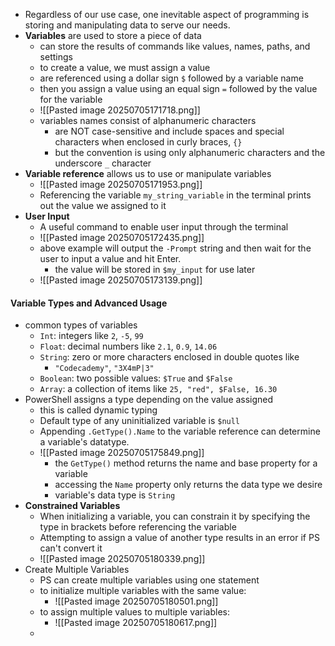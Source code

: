 - Regardless of our use case, one inevitable aspect of programming is storing and manipulating data to serve our needs.
- **Variables** are used to store a piece of data
	- can store the results of commands like values, names, paths, and settings
	- to create a value, we must assign a value
	- are referenced using a dollar sign `$` followed by a variable name 
	- then you assign a value using an equal sign `=` followed by the value for the variable 
	- ![[Pasted image 20250705171718.png]]
	- variables names consist of alphanumeric characters
		- are NOT case-sensitive and include spaces and special characters when enclosed in curly braces, `{}` 
		- but the convention is using only alphanumeric characters and the underscore `_` character
- **Variable reference** allows us to use or manipulate variables 
	-  ![[Pasted image 20250705171953.png]]
	- Referencing the variable `my_string_variable` in the terminal prints out the value we assigned to it
- **User Input** 
	- A useful command to enable user input through the terminal
	- ![[Pasted image 20250705172435.png]]
	- above example will output the `-Prompt` string and then wait for the user to input a value and hit Enter. 
		- the value will be stored in `$my_input` for use later
	- ![[Pasted image 20250705173139.png]]
#### Variable Types and Advanced Usage
- common types of variables
	- `Int`: integers like `2`, `-5`, `99`
	- `Float`: decimal numbers like `2.1`, `0.9`, `14.06`
	- `String`: zero or more characters enclosed in double quotes like
		- `"Codecademy"`, `"3X4mP|3"`
	- `Boolean`: two possible values: `$True` and `$False`
	- `Array`: a collection of items like `25, "red", $False, 16.30`
- PowerShell assigns a type depending on the value assigned
	- this is called dynamic typing
	- Default type of any uninitialized variable is `$null`
	- Appending `.GetType().Name` to the variable reference can determine a variable's datatype.
	- ![[Pasted image 20250705175849.png]]
		- the `GetType()` method returns the name and base property for a variable 
		- accessing the `Name` property only returns the data type we desire
		- variable's data type is `String`
- **Constrained Variables**
	- When initializing a variable, you can constrain it by specifying the type in brackets before referencing the variable
	- Attempting to assign a value of another type results in an error if PS can't convert it
	- ![[Pasted image 20250705180339.png]]
- Create Multiple Variables
	- PS can create multiple variables using one statement
	- to initialize multiple variables with the same value:
		- ![[Pasted image 20250705180501.png]]
	- to assign multiple values to multiple variables:
		- ![[Pasted image 20250705180617.png]]
	- 